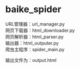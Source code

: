 # baike_spider

URL管理器：url_manager.py  
网页下载器：html_downloader.py  
网页解析器：html_parser.py  
输出器：html_outputer.py  
爬虫主程序：spider_main.py  

输出文件为：output.html
